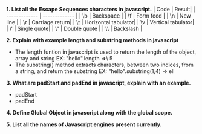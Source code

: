 
**1. List all the Escape Sequences characters in javascript.**
| Code  | Result|
| ------------- | ------------- |
| \b  | Backspace  |
| \f  | Form feed  |
| \n  | New line  |
| \r  | Carriage return|
| \t  | Horizontal tabulator|
| \v  | Vertical tabulator|
| \\'  | Single quote|
| \\"  | Double quote  |
| \\\  | Backslash  |

**2. Explain with example length and substring methods in javascript**
- The length funtion in javascript is used to return the length of the object, array and string 
EX: "hello".length =>\\ 5
- The substring() method extracts characters, between two indices, from a string, and return the substring
EX: "hello".substring(1,4) => ell

**3. What are padStart and padEnd in javascript, explain with an example.**
- padStart
- padEnd

**4. Define Global Object in javascript along with the global scope.**

**5. List all the names of Javascript engines present currently.**
